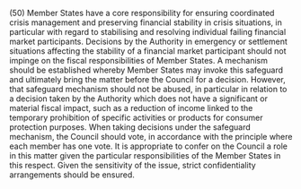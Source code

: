 (50) Member States have a core responsibility for ensuring coordinated crisis management and preserving financial stability in crisis situations, in particular with regard to stabilising and resolving individual failing financial market participants. Decisions by the Authority in emergency or settlement situations affecting the stability of a financial market participant should not impinge on the fiscal responsibilities of Member States. A mechanism should be established whereby Member States may invoke this safeguard and ultimately bring the matter before the Council for a decision. However, that safeguard mechanism should not be abused, in particular in relation to a decision taken by the Authority which does not have a significant or material fiscal impact, such as a reduction of income linked to the temporary prohibition of specific activities or products for consumer protection purposes. When taking decisions under the safeguard mechanism, the Council should vote, in accordance with the principle where each member has one vote. It is appropriate to confer on the Council a role in this matter given the particular responsibilities of the Member States in this respect. Given the sensitivity of the issue, strict confidentiality arrangements should be ensured.